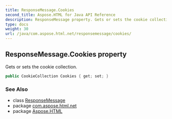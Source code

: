 ```yaml
---
title: ResponseMessage.Cookies
second_title: Aspose.HTML for Java API Reference
description: ResponseMessage property. Gets or sets the cookie collection
type: docs
weight: 30
url: /java/com.aspose.html.net/responsemessage/cookies/
---
```

## ResponseMessage.Cookies property

Gets or sets the cookie collection.

```java
public CookieCollection Cookies { get; set; }
```

### See Also

* class [ResponseMessage](../)
* package [com.aspose.html.net](../../responsemessage/)
* package [Aspose.HTML](../../../)

